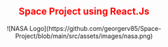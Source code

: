 <span style="color:red;">
  <h2 align="center">Space Project using React.Js</h2>
</span>
<p align="center">
 ![NASA Logo](https://github.com/georgerv85/Space-Project/blob/main/src/assets/images/nasa.png)
</p>
